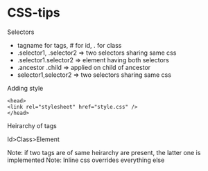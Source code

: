 # CSS-tips

Selectors
<ul>
<li>tagname for tags, # for id, . for class</li>
<li>.selector1, .selector2 => two selectors sharing same css</li>
<li>.selector1.selector2 => element having both selectors</li>
<li>.ancestor .child => applied on child of ancestor</li>
<li>selector1,selector2 => two selectors sharing same css</li>
</ul>

Adding style

```
<head>
<link rel="stylesheet" href="style.css" />
</head>
```

Heirarchy of tags

Id>Class>Element

Note: if two tags are of same heirarchy are present, the latter one is implemented
Note: Inline css overrides everything else
